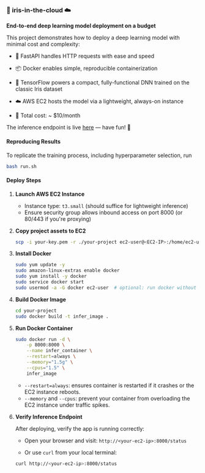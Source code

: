 ### 🌸 iris-in-the-cloud ☁️

**End-to-end deep learning model deployment on a budget**

This project demonstrates how to deploy a deep learning model with minimal cost and complexity:

* 🚀 FastAPI handles HTTP requests with ease and speed

* 📦 Docker enables simple, reproducible containerization

* 🧠 TensorFlow powers a compact, fully-functional DNN trained on the classic Iris dataset

* ☁️ AWS EC2 hosts the model via a lightweight, always-on instance

* 💸 Total cost: ~ $10/month

The inference endpoint is live [here](http://3.17.238.30:8000/) — have fun! 🎯

#### Reproducing Results

To replicate the training process, including hyperparameter selection, run

```bash
bash run.sh
```

#### Deploy Steps

1. **Launch AWS EC2 Instance**
   - Instance type: `t3.small` (should suffice for lightweight inference)
   - Ensure security group allows inbound access on port 8000 (or 80/443 if you're proxying)

2. **Copy project assets to EC2**
   ```bash
   scp -i your-key.pem -r ./your-project ec2-user@<EC2-IP>:/home/ec2-user/
   ```

3. **Install Docker**
   ```bash
   sudo yum update -y
   sudo amazon-linux-extras enable docker
   sudo yum install -y docker
   sudo service docker start
   sudo usermod -a -G docker ec2-user  # optional: run docker without sudo after logout/login
   ```

4. **Build Docker Image**
   ```bash
   cd your-project
   sudo docker build -t infer_image .
   ```

5. **Run Docker Container**
   ```bash
   sudo docker run -d \
       -p 8000:8000 \
       --name infer_container \
       --restart=always \
       --memory="1.5g" \
       --cpus="1.5" \
       infer_image
   ```

   - `--restart=always`: ensures container is restarted if it crashes or the EC2 instance reboots.
   - `--memory` and `--cpus`: prevent your container from overloading the EC2 instance under traffic spikes.

6. **Verify Inference Endpoint**

    After deploying, verify the app is running correctly:

    - Open your browser and visit:
    `http://<your-ec2-ip>:8000/status`

    - Or use `curl` from your local terminal:
    ```bash
    curl http://<your-ec2-ip>:8000/status

